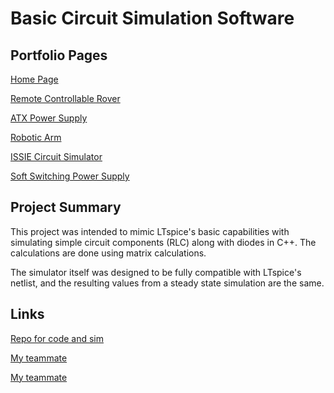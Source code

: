 # Basic Circuit Simulation Software

## Portfolio Pages

[Home Page](index.md)

[Remote Controllable Rover](Rover.md)

[ATX Power Supply](ATX.md)

[Robotic Arm](RoboticArm.md)

[ISSIE Circuit Simulator](Issie.md)

[Soft Switching Power Supply](SoftSwitching.md)

## Project Summary

This project was intended to mimic LTspice's basic capabilities with simulating simple circuit components (RLC) along with diodes in C++. The calculations are done using matrix calculations.

The simulator itself was designed to be fully compatible with LTspice's netlist, and the resulting values from a steady state simulation are the same.

## Links

[Repo for code and sim](https://github.com/ck1419/Rectifiers-Group-Project)

[My teammate](https://github.com/yannichau)

[My teammate](https://github.com/Ragviswa)
